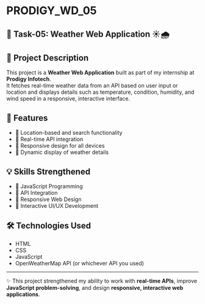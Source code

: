 # PRODIGY_WD_05
## 📌 Task-05: Weather Web Application ☀️🌧️  

## 📖 Project Description
This project is a **Weather Web Application** built as part of my internship at **Prodigy Infotech**.  
It fetches real-time weather data from an API based on user input or location and displays details such as temperature, condition, humidity, and wind speed in a responsive, interactive interface.  

## 🚀 Features
- 🔹 Location-based and search functionality  
- 🔹 Real-time API integration  
- 🔹 Responsive design for all devices  
- 🔹 Dynamic display of weather details  

## 💡 Skills Strengthened
- 🔹 JavaScript Programming  
- 🔹 API Integration  
- 🔹 Responsive Web Design  
- 🔹 Interactive UI/UX Development  

## 🛠️ Technologies Used
- HTML  
- CSS  
- JavaScript  
- OpenWeatherMap API (or whichever API you used)  

---

✨ This project strengthened my ability to work with **real-time APIs**, improve **JavaScript problem-solving**, and design **responsive, interactive web applications**.
